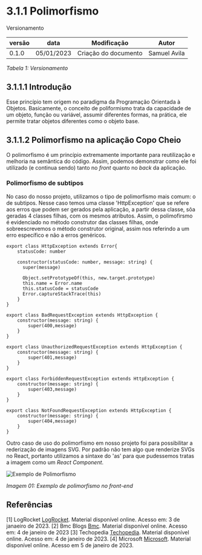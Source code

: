 # 3.1.1 Polimorfismo

Versionamento

versão | data | Modificação | Autor
-------|------|-------------|------
0.1.0 | 05/01/2023 | Criação do documento | Samuel Avila

*Tabela 1: Versionamento*

## 3.1.1.1 Introdução

Esse princípio tem origem no paradigma da Programação Orientada à Objetos. Basicamente, o conceito de poliformismo trata da capacidade de um objeto, função ou variável, assumir diferentes formas, na prática, ele permite tratar objetos diferentes como o objeto base.

## 3.1.1.2 Polimorfismo na aplicação Copo Cheio

O polimorfismo é um princípio extremamente importante para reutilização e melhoria na semântica do código. Assim, podemos demonstrar como ele foi utilizado (e continua sendo) tanto no _front_ quanto no _back_ da aplicação.

### Polimorfismo de subtipos

No caso do nosso projeto, utilizamos o tipo de polimorfismo mais comum: o de subtipos. Nesse caso temos uma classe 'HttpException' que se refere aos erros que podem ser gerados pela aplicação, a partir dessa classe, sõa geradas 4 classes filhas, com os mesmos atributos. Assim, o polimofirsmo é evidenciado no método construtor das classes filhas, onde sobreescrevemos o método construtor original, assim nos referindo a um erro específico e não a erros genéricos. 

```
export class HttpException extends Error{
    statusCode: number

    constructor(statusCode: number, message: string) {
      super(message)
  
      Object.setPrototypeOf(this, new.target.prototype)
      this.name = Error.name
      this.statusCode = statusCode
      Error.captureStackTrace(this)
    }
}

export class BadRequestException extends HttpException {
    constructor(message: string) {
        super(400,message)
    }
}

export class UnauthorizedRequestException extends HttpException {
    constructor(message: string) {
        super(401,message)
    }
}

export class ForbiddenRequestException extends HttpException {
    constructor(message: string) {
        super(403,message)
    }
}

export class NotFoundRequestException extends HttpException {
    constructor(message: string) {
        super(404,message)
    }
}
```

Outro caso de uso do polimorfismo em nosso projeto foi para possibilitar a rederização de imagens SVG. Por padrão não tem algo que renderize SVGs no React, portanto utilizamos a sintaxe do 'as' para que pudessemos tratas a imagem como um _React Component_.

![Exemplo de Polimorfismo](../assets/Gofs/PolymorphimsExample.png)

*Imagem 01: Exemplo de polimorfismo no front-end*

## Referências

[1] LogRocket [LogRocket](https://blog.logrocket.com/build-strongly-typed-polymorphic-components-react-typescript/#how-to-use-typescript-build-strongly-typed-polymorphic-components-react). Material disponível online. Acesso em: 3 de janaeiro de 2023.
[2] Bmc Blogs [Bmc](https://www.bmc.com/blogs/polymorphism-programming/). Material disponível online. Acesso em: 4 de janeiro de 2023
[3] Techopedia [Techopedia](https://www.techopedia.com/definition/28106/polymorphism-general-programming). Material disponível online. Acesso em: 4 de janeiro de 2023.
[4] Microsoft [Microsoft](https://learn.microsoft.com/pt-br/dotnet/csharp/fundamentals/object-oriented/polymorphism). Material disponível online. Acesso em 5 de janeiro de 2023.